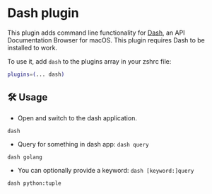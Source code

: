# Dash plugin

This plugin adds command line functionality for [Dash](https://kapeli.com/dash),
an API Documentation Browser for macOS. This plugin requires Dash to be
installed to work.

To use it, add `dash` to the plugins array in your zshrc file:

```zsh
plugins=(... dash)
```

## 🛠️ Usage

-   Open and switch to the dash application.

```
dash
```

-   Query for something in dash app: `dash query`

```
dash golang
```

-   You can optionally provide a keyword: `dash [keyword:]query`

```
dash python:tuple
```
